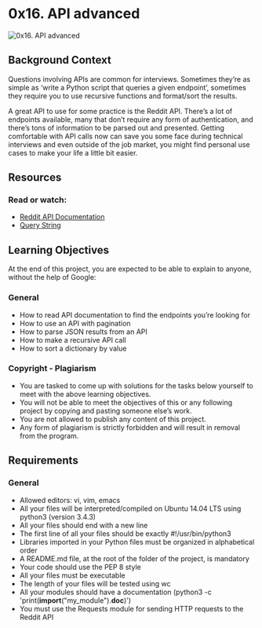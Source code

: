# 0x16. API advanced

![0x16. API advanced](https://s3.amazonaws.com/intranet-projects-files/holbertonschool-sysadmin_devops/314/WIxXad8.png)

## Background Context

Questions involving APIs are common for interviews. Sometimes they’re as simple as ‘write a Python script that queries a given endpoint’, sometimes they require you to use recursive functions and format/sort the results.

A great API to use for some practice is the Reddit API. There’s a lot of endpoints available, many that don’t require any form of authentication, and there’s tons of information to be parsed out and presented. Getting comfortable with API calls now can save you some face during technical interviews and even outside of the job market, you might find personal use cases to make your life a little bit easier.

## Resources

### Read or watch:

- [Reddit API Documentation](https://www.reddit.com/dev/api/)
- [Query String](https://en.wikipedia.org/wiki/Query_string)

## Learning Objectives

At the end of this project, you are expected to be able to explain to anyone, without the help of Google:

### General

- How to read API documentation to find the endpoints you’re looking for
- How to use an API with pagination
- How to parse JSON results from an API
- How to make a recursive API call
- How to sort a dictionary by value

### Copyright - Plagiarism

- You are tasked to come up with solutions for the tasks below yourself to meet with the above learning objectives.
- You will not be able to meet the objectives of this or any following project by copying and pasting someone else’s work.
- You are not allowed to publish any content of this project.
- Any form of plagiarism is strictly forbidden and will result in removal from the program.

## Requirements

### General

- Allowed editors: vi, vim, emacs
- All your files will be interpreted/compiled on Ubuntu 14.04 LTS using python3 (version 3.4.3)
- All your files should end with a new line
- The first line of all your files should be exactly #!/usr/bin/python3
- Libraries imported in your Python files must be organized in alphabetical order
- A README.md file, at the root of the folder of the project, is mandatory
- Your code should use the PEP 8 style
- All your files must be executable
- The length of your files will be tested using wc
- All your modules should have a documentation (python3 -c 'print(**import**("my_module").**doc**)')
- You must use the Requests module for sending HTTP requests to the Reddit API
